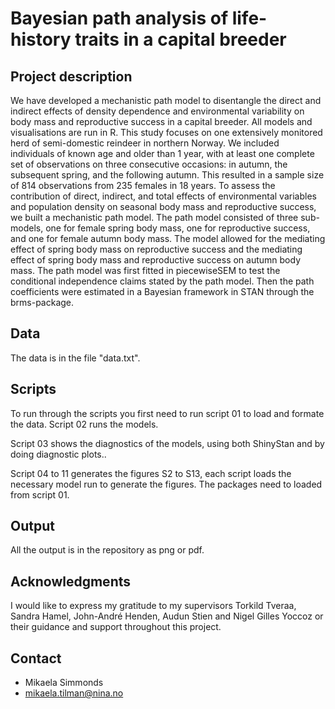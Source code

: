 # Bayesian path analysis of life-history traits in a capital breeder

## Project description
We have developed a mechanistic path model to disentangle the direct and indirect effects of density dependence and environmental variability on body mass and reproductive success in a capital breeder. All models and visualisations are run in R.
This study focuses on one extensively monitored herd of semi-domestic reindeer in northern Norway. We included individuals of known age and older than 1 year, with at least one complete set of observations on three consecutive occasions: in autumn, the subsequent spring, and the following autumn. This resulted in a sample size of 814 observations from 235 females in 18 years.
To assess the contribution of direct, indirect, and total effects of environmental variables and population density on seasonal body mass and reproductive success, we built a mechanistic path model. The path model consisted of three sub-models, one for female spring body mass, one for reproductive success, and one for female autumn body mass. The model allowed for the mediating effect of spring body mass on reproductive success and the mediating effect of spring body mass and reproductive success on autumn body mass.
The path model was first fitted in piecewiseSEM to test the conditional independence claims stated by the path model. Then the path coefficients were estimated in a Bayesian framework in STAN through the brms-package.

## Data
The data is in the file "data.txt".

## Scripts
To run through the scripts you first need to run script 01 to load and formate the data. Script 02 runs the models.

Script 03 shows the diagnostics of the models, using both ShinyStan and by doing diagnostic plots..

Script 04 to 11 generates the figures S2 to S13, each script loads the necessary model run to generate the figures. The packages need to loaded from script 01.

## Output
All the output is in the repository as png or pdf.

## Acknowledgments
I would like to express my gratitude to my supervisors Torkild Tveraa, Sandra Hamel, John-André Henden, Audun Stien and Nigel Gilles Yoccoz or their guidance and support throughout this project.

## Contact
* Mikaela Simmonds
* mikaela.tilman@nina.no


